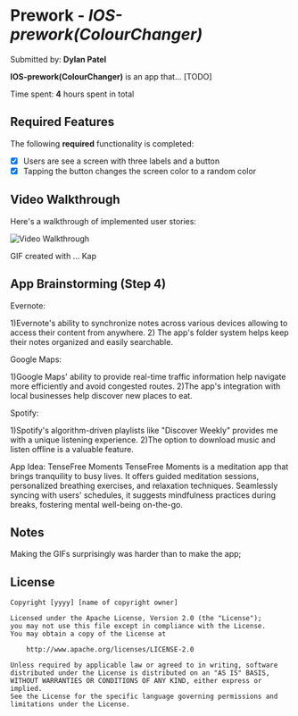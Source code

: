 # Prework - *IOS-prework(ColourChanger)*

Submitted by: **Dylan Patel**

**IOS-prework(ColourChanger)** is an app that... [TODO] 

Time spent: **4** hours spent in total

## Required Features

The following **required** functionality is completed:

- [x] Users are see a screen with three labels and a button
- [x] Tapping the button changes the screen color to a random color
 
## Video Walkthrough

Here's a walkthrough of implemented user stories:

<img src='https://i.imgur.com/RB2jsO3.gif' title='Video Walkthrough' width='' alt='Video Walkthrough' />



<!-- Replace this with whatever GIF tool you used! -->
GIF created with ...  Kap
<!-- Recommended tools:
[Kap](https://getkap.co/) for macOS
[ScreenToGif](https://www.screentogif.com/) for Windows
[peek](https://github.com/phw/peek) for Linux. -->

## App Brainstorming (Step 4)

Evernote:

1)Evernote's ability to synchronize notes across various devices allowing to access their content from anywhere.
2) The app's folder system helps keep their notes organized and easily searchable.

Google Maps:

1)Google Maps' ability to provide real-time traffic information help navigate more efficiently and avoid congested routes.
2)The app's integration with local businesses help discover new places to eat.

Spotify:

1)Spotify's algorithm-driven playlists like "Discover Weekly" provides me with a unique listening experience.
2)The option to download music and listen offline is a valuable feature.

App Idea: TenseFree Moments
TenseFree Moments is a meditation app that brings tranquility to busy lives. It offers guided meditation sessions, personalized breathing exercises, and relaxation techniques. Seamlessly syncing with users' schedules, it suggests mindfulness practices during breaks, fostering mental well-being on-the-go.

## Notes

Making the GIFs surprisingly was harder than to make the app;

## License

    Copyright [yyyy] [name of copyright owner]

    Licensed under the Apache License, Version 2.0 (the "License");
    you may not use this file except in compliance with the License.
    You may obtain a copy of the License at

        http://www.apache.org/licenses/LICENSE-2.0

    Unless required by applicable law or agreed to in writing, software
    distributed under the License is distributed on an "AS IS" BASIS,
    WITHOUT WARRANTIES OR CONDITIONS OF ANY KIND, either express or implied.
    See the License for the specific language governing permissions and
    limitations under the License.

